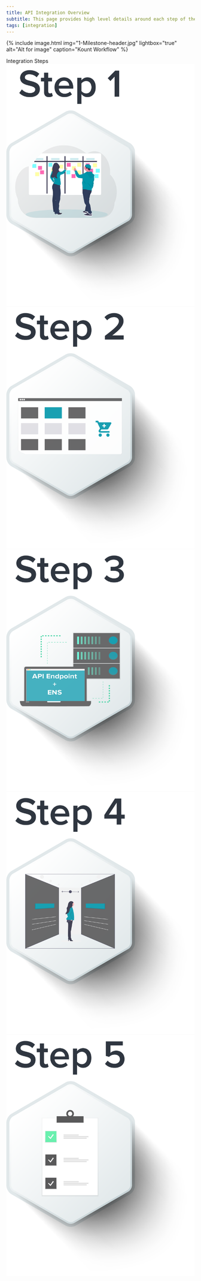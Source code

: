 ```yaml
---
title: API Integration Overview
subtitle: This page provides high level details around each step of the integration process. 
tags: [integration]
---
```


{% include image.html img="1-Milestone-header.jpg" lightbox="true" alt="Alt for image" caption="Kount Workflow" %}

<div class="uk-h3">Integration Steps</div>
<div class="uk-child-width-1-5@m" uk-grid uk-lightbox="animation: slide">
    <div>
        <a class="uk-inline" href="/uploads/slideshow-1/Milestone-body-1.jpg" data-caption="Caption 1">
            <img src="/uploads/Milestone-body-1-button.png" alt="">
        </a>
    </div>
    <div>
        <a class="uk-inline" href="/uploads/slideshow-1/Milestone-body-2.jpg" data-caption="Caption 2">
            <img src="/uploads/Milestone-body-2-button.png" alt="">
        </a>
    </div>
    <div>
        <a class="uk-inline" href="/uploads/slideshow-1/Milestone-body-3.jpg" data-caption="Caption 2">
            <img src="/uploads/Milestone-body-3-button.png" alt="">
        </a>
    </div>
    <div>
        <a class="uk-inline" href="/uploads/slideshow-1/Milestone-body-4.jpg" data-caption="Caption 2">
            <img src="/uploads/Milestone-body-4-button.png" alt="">
        </a>
    </div>
    <div>
        <a class="uk-inline" href="/uploads/slideshow-1/Milestone-body-5.jpg" data-caption="Caption 3">
            <img src="/uploads/Milestone-body-5-button.png" alt="">
        </a>
    </div>
</div>
